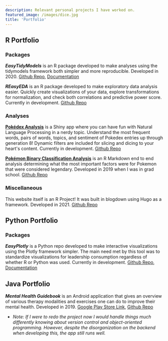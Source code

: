 ```yaml
---
description: Relevant personal projects I have worked on.
featured_image: /images/dice.jpg
title: 'Portfolio'
---
```


## R Portfolio

### Packages

__*EasyTidyModels*__ is an R package developed to make analyses using the tidymodels framework both simpler and more reproducible. Developed in 2020. [Github Repo](https://github.com/amanda-park/easytidymodels), [Documentation](https://amanda-park.github.io/easytidymodels/)

__*REasyEDA*__ is an R package developed to make exploratory data analysis easier. Quickly create visualizations of your data, explore transformations for normalization, and check both correlations and predictive power score. Currently in development. [Github Repo](https://github.com/amanda-park/reasyeda)   

### Analyses

[**Pokédex Analysis**](https://amandapark.shinyapps.io/PokedexNLPAnalysis/) is a Shiny app where you can have fun with Natural Language Processing in a nerdy topic. Understand the most frequent words, pairs of words, topics, and sentiment of Pokedex entries up through generation 8! Dynamic filters are included for slicing and dicing to your heart's content. Currently in development. [Github Repo](https://github.com/amanda-park/Pokemon-Analysis/tree/main/Shiny%20App%20-%20Pokemon%20%26%20Pokedex)

[**Pokémon Binary Classification Analysis**](https://amandapark.shinyapps.io/PokemonAnalysis/) is an R Markdown end to end analysis determining what the most important factors were for Pokemon that were considered legendary. Developed in 2019 when I was in grad school. [Github Repo](https://github.com/amanda-park/Pokemon-Analysis/tree/main/Binary%20Classification%20-%20Pokemon)

### Miscellaneous  

This website itself is an R Project! It was built in blogdown using Hugo as a framework. Developed in 2021. [Github Repo](https://github.com/amanda-park/amanda-park.netlify.app)
  
## Python Portfolio

### Packages

__*EasyPlotly*__ is a Python repo developed to make interactive visualizations using the Plotly framework simpler. The main need met by this tool was to standardize visualizations for leadership consumption regardless of whether R or Python was used. Currently in development. [Github Repo](https://github.com/amanda-park/easyplotly), [Documentation](https://easyplotly.readthedocs.io/en/latest/index.html)

## Java Portfolio

__*Mental Health Guidebook*__ is an Android application that gives an overview of various therapy modalities and exercises one can do to improve their mental health. Developed in 2019. [Google Play Store Link](https://play.google.com/store/apps/details?id=com.amanda.mentalhealthguide),  [Github Repo](https://github.com/amanda-park/mental-health-guidebook)
  * _Note: If I were to redo the project now I would handle things much differently knowing about version control and object-oriented programming. However, despite the disorganization on the backend when developing this, the app still runs well._